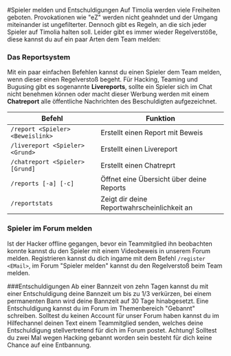 #Spieler melden und Entschuldigungen
Auf Timolia werden viele Freiheiten geboten. Provokationen wie "eZ" werden nicht geahndet und der Umgang miteinander ist ungefilterter.
Dennoch gibt es Regeln, an die sich jeder Spieler auf Timolia halten soll. Leider gibt es immer wieder Regelverstöße, diese kannst du
auf ein paar Arten dem Team melden:

### Das Reportsystem
Mit ein paar einfachen Befehlen kannst du einen Spieler dem Team melden, wenn dieser einen Regelverstoß begeht. Für Hacking, Teaming und
Bugusing gibt es sogenannte <strong>Livereports</strong>, sollte ein Spieler sich im Chat nicht benehmen können oder macht dieser Werbung werden mit einem 
<strong>Chatreport</strong> alle öffentliche Nachrichten des Beschuldigten aufgezeichnet.

| Befehl | Funktion |
| ------ | -------- |
| `/report <Spieler> <Beweislink>` | Erstellt einen Report mit Beweis |
| `/livereport <Spieler> <Grund>` | Erstellt einen Livereport |
| `/chatreport <Spieler> [Grund]` | Erstellt einen Chatreprt |
| `/reports [-a] [-c]` | Öffnet eine Übersicht über deine Reports |
| `/reportstats` | Zeigt dir deine Reportwahrscheinlichkeit an |

### Spieler im Forum melden
Ist der Hacker offline gegangen, bevor ein Teammitglied ihn beobachten konnte kannst du den Spieler mit einem Videobeweis in unserem Forum melden.
Registrieren kannst du dich ingame mit dem Befehl `/register <EMail>`, im Forum "Spieler melden" kannst du den Regelverstoß beim Team melden.

###Entschuldigungen
Ab einer Bannzeit von zehn Tagen kannst du mit einer Entschuldigung deine Bannzeit um bis zu 1/3 verkürzen, bei einem permanenten Bann wird deine 
Bannzeit auf 30 Tage hinabgesetzt. Eine Entschuldigung kannst du im Forum im Themenbereich "Gebannt" schreiben. Solltest du keinen Account für unser
Forum haben kannst du im Hilfechannel deinen Text einem Teammitglied senden, welches deine Entschuldigung stellvertretend für dich im Forum postet.
Achtung! Solltest du zwei Mal wegen Hacking gebannt worden sein besteht für dich keine Chance auf eine Entbannung.
